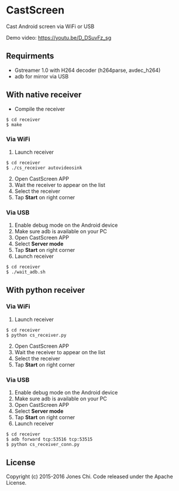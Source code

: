 # CastScreen
Cast Android screen via WiFi or USB

Demo video: https://youtu.be/D_DSuvFz_sg

## Requirments
* Gstreamer 1.0 with H264 decoder (h264parse, avdec_h264) 
* adb for mirror via USB

## With native receiver
* Compile the receiver
```
$ cd receiver
$ make
```
### Via WiFi
1. Launch receiver
```
$ cd receiver
$ ./cs_receiver autovideosink
```
2. Open CastScreen APP
3. Wait the receiver to appear on the list
4. Select the receiver
5. Tap **Start** on right corner

### Via USB
1. Enable debug mode on the Android device
2. Make sure adb is available on your PC
3. Open CastScreen APP
4. Select **Server mode**
5. Tap **Start** on right corner
6. Launch receiver
```
$ cd receiver
$ ./wait_adb.sh
```

## With python receiver
### Via WiFi
1. Launch receiver
```
$ cd receiver
$ python cs_receiver.py
```
2. Open CastScreen APP
3. Wait the receiver to appear on the list
4. Select the receiver
5. Tap **Start** on right corner

### Via USB
1. Enable debug mode on the Android device
2. Make sure adb is available on your PC
3. Open CastScreen APP
4. Select **Server mode**
5. Tap **Start** on right corner
6. Launch receiver
```
$ cd receiver
$ adb forward tcp:53516 tcp:53515
$ python cs_receiver_conn.py
```

## License
Copyright (c) 2015-2016 Jones Chi. Code released under the Apache License.

